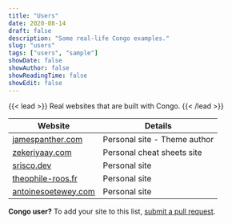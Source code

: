 ```yaml
---
title: "Users"
date: 2020-08-14
draft: false
description: "Some real-life Congo examples."
slug: "users"
tags: ["users", "sample"]
showDate: false
showAuthor: false
showReadingTime: false
showEdit: false
---
```


{{< lead >}}
Real websites that are built with Congo.
{{< /lead >}}

| Website                                        | Details                      |
| ---------------------------------------------- | ---------------------------- |
| [jamespanther.com](https://jamespanther.com)   | Personal site - Theme author |
| [zekeriyaay.com](https://zekeriyaay.com)       | Personal cheat sheets site   |
| [srisco.dev](https://srisco.dev)               | Personal site                |
| [theophile-roos.fr](https://theophile-roos.fr) | Personal site                |
| [antoinesoetewey.com](https://antoinesoetewey.com/) | Personal site                |

**Congo user?** To add your site to this list, [submit a pull request](https://github.com/jpanther/congo/blob/dev/exampleSite/content/users.md).
